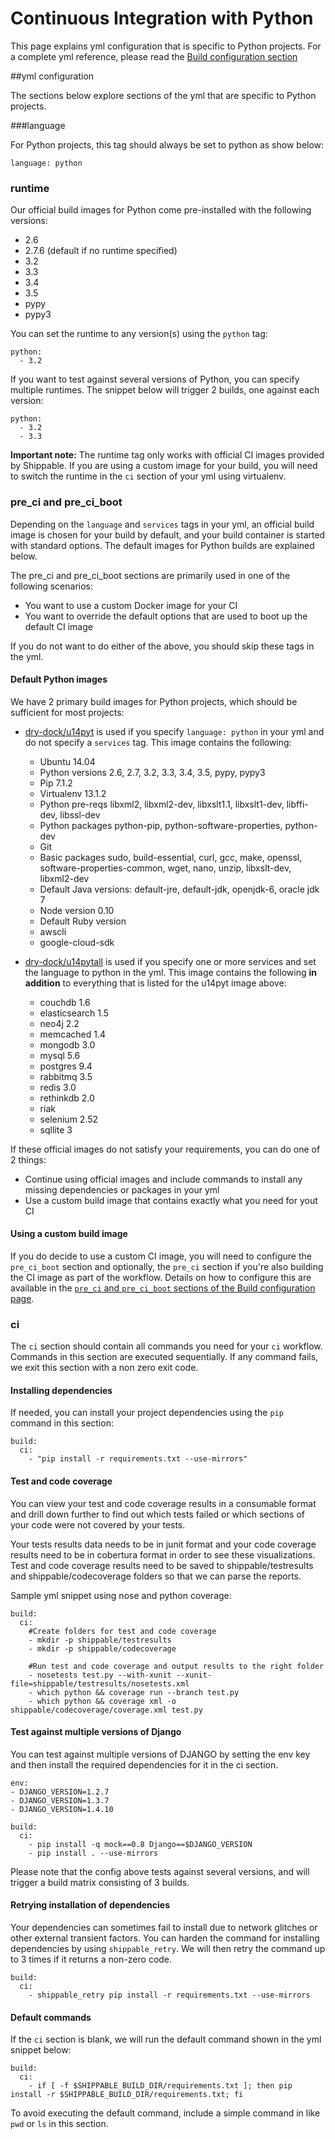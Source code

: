 
# Continuous Integration with Python
This page explains yml configuration that is specific to Python projects. For a complete yml reference, please read the [Build configuration section](../shippableyml.md)

##yml configuration

The sections below explore sections of the yml that are specific to Python projects.


###language


For Python projects, this tag should always be set to python as show below:

```
language: python
```

### runtime
Our official build images for Python come pre-installed with the following versions:

* 2.6
* 2.7.6 (default if no runtime specified)
* 3.2
* 3.3
* 3.4
* 3.5
* pypy
* pypy3

You can set the runtime to any version(s) using the `python` tag:

```
python:
  - 3.2
```

If you want to test against several versions of Python, you can specify multiple runtimes. The snippet below will trigger 2 builds, one against each version:

```
python:
  - 3.2
  - 3.3
```

**Important note:** The runtime tag only works with official CI images provided by Shippable. If you are using a custom image for your build, you will need to switch the runtime in the `ci` section of your yml using virtualenv.

### pre_ci and pre_ci_boot

Depending on the `language` and `services` tags in your yml, an official build image is chosen for your build by default, and your build container is started with standard options. The default images for Python builds are explained below.

The pre_ci and pre_ci_boot sections are primarily used in one of the following scenarios:

* You want to use a custom Docker image for your CI
* You want to override the default options that are used to boot up the default CI image

If you do not want to do either of the above, you should skip these tags in the yml.

#### Default Python images
We have 2 primary build images for Python projects, which should be sufficient for most projects:

* [dry-dock/u14pyt](https://github.com/dry-dock/u14pyt) is used if you specify `language: python` in your yml and do not specify a `services` tag. This image contains the following:

	* Ubuntu 14.04
	* Python versions 2.6, 2.7, 3.2, 3.3, 3.4, 3.5, pypy, pypy3
	* Pip 7.1.2
	* Virtualenv 13.1.2
	* Python pre-reqs libxml2, libxml2-dev, libxslt1.1, libxslt1-dev, libffi-dev, libssl-dev
	* Python packages python-pip, python-software-properties, python-dev
	* Git
	* Basic packages sudo, build-essential, curl, gcc, make, openssl, software-properties-common, wget, nano, unzip, libxslt-dev, libxml2-dev
	* Default Java versions: default-jre, default-jdk, openjdk-6, oracle jdk 7  
	* Node version 0.10
	* Default Ruby version
	* awscli
	* google-cloud-sdk

* [dry-dock/u14pytall](https://github.com/dry-dock/u14pytall) is used if you specify one or more services and set the language to python in the yml. This image contains the following **in addition** to everything that is listed for the u14pyt image above:

	* couchdb 1.6
	* elasticsearch 1.5
	* neo4j 2.2
	* memcached 1.4
	* mongodb 3.0
	* mysql 5.6
	* postgres 9.4
	* rabbitmq 3.5
	* redis 3.0
	* rethinkdb 2.0
	* riak
	* selenium 2.52
	* sqllite 3


If these official images do not satisfy your requirements, you can do one of 2 things:

- Continue using official images and include commands to install any missing dependencies or packages in your yml
- Use a custom build image that contains exactly what you need for yout CI

#### Using a custom build image
If you do decide to use a custom CI image, you will need to configure the `pre_ci_boot` section and optionally, the `pre_ci` section if you're also building the CI image as part of the workflow. Details on how to configure this are available in the [`pre_ci` and `pre_ci_boot` sections of the Build configuration page](../shippableyml.md#build).

### ci
The `ci` section should contain all commands you need for your `ci` workflow. Commands in this section are executed sequentially. If any command fails, we exit this section with a non zero exit code.

#### Installing dependencies
If needed, you can install your project dependencies using the `pip` command in this section:

```
build:
  ci:
    - "pip install -r requirements.txt --use-mirrors"
```

#### Test and code coverage
You can view your test and code coverage results in a consumable format and drill down further to find out which tests failed or which sections of your code were not covered by your tests.

Your tests results data needs to be in junit format and your code coverage results need to be in cobertura format in order to see these visualizations. Test and code coverage results need to be saved to shippable/testresults and shippable/codecoverage folders so that we can parse the reports.

Sample yml snippet using nose and python coverage:

```  
build:
  ci:
    #Create folders for test and code coverage
    - mkdir -p shippable/testresults
    - mkdir -p shippable/codecoverage

    #Run test and code coverage and output results to the right folder
    - nosetests test.py --with-xunit --xunit-file=shippable/testresults/nosetests.xml
    - which python && coverage run --branch test.py
    - which python && coverage xml -o shippable/codecoverage/coverage.xml test.py
```

#### Test against multiple versions of Django

You can test against multiple versions of DJANGO by setting the env key and then install the required dependencies for it in the ci section.

```
env:
- DJANGO_VERSION=1.2.7
- DJANGO_VERSION=1.3.7
- DJANGO_VERSION=1.4.10

build:
  ci:
    - pip install -q mock==0.8 Django==$DJANGO_VERSION
    - pip install . --use-mirrors
```
Please note that the config above tests against several versions, and will trigger a build matrix consisting of 3 builds.

#### Retrying installation of dependencies
Your dependencies can sometimes fail to install due to network glitches or other external transient factors. You can harden the command for installing dependencies by using `shippable_retry`. We will then retry the command up to 3 times if it returns a non-zero code.


```
build:
  ci:
    - shippable_retry pip install -r requirements.txt --use-mirrors
```

#### Default commands

If the `ci` section is blank, we will run the default command shown in the yml snippet below:

```
build:
  ci:
    - if [ -f $SHIPPABLE_BUILD_DIR/requirements.txt ]; then pip install -r $SHIPPABLE_BUILD_DIR/requirements.txt; fi
```

To avoid executing the default command, include a simple command in like `pwd` or `ls` in this section.
